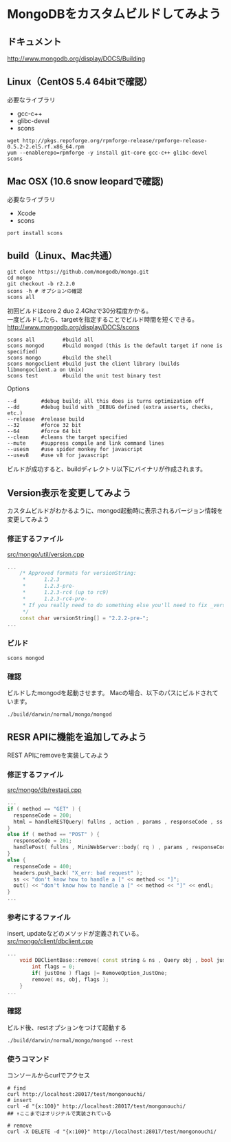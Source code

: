 MongoDBをカスタムビルドしてみよう
=================

## ドキュメント
http://www.mongodb.org/display/DOCS/Building


## Linux（CentOS 5.4 64bitで確認）
必要なライブラリ  
- gcc-c++
- glibc-devel
- scons

```
wget http://pkgs.repoforge.org/rpmforge-release/rpmforge-release-0.5.2-2.el5.rf.x86_64.rpm
yum --enablerepo=rpmforge -y install git-core gcc-c++ glibc-devel scons
```

## Mac OSX (10.6 snow leopardで確認)
必要なライブラリ  
- Xcode  
- scons 

```
port install scons
```

## build（Linux、Mac共通）
```
git clone https://github.com/mongodb/mongo.git
cd mongo
git checkout -b r2.2.0
scons -h # オプションの確認
scons all
```

初回ビルドはcore 2 duo 2.4Ghzで30分程度かかる。  
一度ビルドしたら、targetを指定することでビルド時間を短くできる。  
http://www.mongodb.org/display/DOCS/scons

```
scons all         #build all
scons mongod      #build mongod (this is the default target if none is specified)
scons mongo       #build the shell
scons mongoclient #build just the client library (builds libmongoclient.a on Unix)
scons test        #build the unit test binary test
```
Options
```
--d        #debug build; all this does is turns optimization off
--dd       #debug build with _DEBUG defined (extra asserts, checks, etc.)
--release  #release build
--32       #force 32 bit
--64       #force 64 bit
--clean    #cleans the target specified
--mute     #suppress compile and link command lines
--usesm    #use spider monkey for javascript
--usev8    #use v8 for javascript
```

ビルドが成功すると、buildディレクトリ以下にバイナリが作成されます。

## Version表示を変更してみよう

カスタムビルドがわかるように、mongod起動時に表示されるバージョン情報を変更してみよう

### 修正するファイル

[src/mongo/util/version.cpp](https://github.com/mongodb/mongo/blob/master/src/mongo/util/version.cpp)

```cpp
...
    /* Approved formats for versionString:
     *      1.2.3
     *      1.2.3-pre-
     *      1.2.3-rc4 (up to rc9)
     *      1.2.3-rc4-pre-
     * If you really need to do something else you'll need to fix _versionArray()
     */
    const char versionString[] = "2.2.2-pre-";
...
```

### ビルド

```
scons mongod
```

### 確認

ビルドしたmongodを起動させます。
Macの場合、以下のパスにビルドされています。

```
./build/darwin/normal/mongo/mongod
```

## RESR APIに機能を追加してみよう

REST APIにremoveを実装してみよう

### 修正するファイル

[src/mongo/db/restapi.cpp](https://github.com/mongodb/mongo/blob/master/src/mongo/db/restapi.cpp)

```cpp
...
if ( method == "GET" ) {
  responseCode = 200;
  html = handleRESTQuery( fullns , action , params , responseCode , ss  );
}
else if ( method == "POST" ) {
  responseCode = 201;
  handlePost( fullns , MiniWebServer::body( rq ) , params , responseCode , ss  );
}
else {
  responseCode = 400;
  headers.push_back( "X_err: bad request" );
  ss << "don't know how to handle a [" << method << "]";
  out() << "don't know how to handle a [" << method << "]" << endl;
}
...
```

### 参考にするファイル

insert, updateなどのメソッドが定義されている。  
[src/mongo/client/dbclient.cpp](https://github.com/mongodb/mongo/blob/master/src/mongo/client/dbclient.cpp)

```cpp
...
    void DBClientBase::remove( const string & ns , Query obj , bool justOne ) {
        int flags = 0;
        if( justOne ) flags |= RemoveOption_JustOne;
        remove( ns, obj, flags );
    }
...
```

### 確認

ビルド後、restオプションをつけて起動する

```
./build/darwin/normal/mongo/mongod --rest
```

### 使うコマンド

コンソールからcurlでアクセス

```
# find
curl http://localhost:28017/test/mongonouchi/
# insert
curl -d "{x:100}" http://localhost:28017/test/mongonouchi/
## ↑ここまではオリジナルで実装されている

# remove
curl -X DELETE -d "{x:100}" http://localhost:28017/test/mongonouchi/

```
